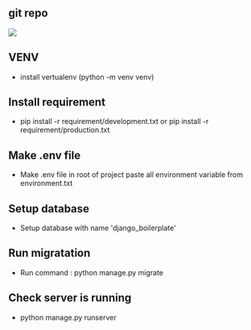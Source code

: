 ## git repo
![](https://github.com/vyasishanatc194/django_boilerplate.git)

## VENV
- install vertualenv (python -m venv venv)

## Install requirement
- pip install -r requirement/development.txt
  or
  pip install -r requirement/production.txt

## Make .env file
-  Make .env file in root of project
 paste all environment variable from environment.txt

## Setup database
- Setup database with name 'django_boilerplate'

## Run migratation
- Run command : python manage.py migrate

## Check server is running
- python manage.py runserver
